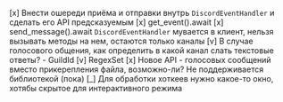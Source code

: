 [x] Внести ошереди приёма и отправки внутрь `DiscordEventHandler` и сделать его API предсказуемым
    [x] get_event().await
    [x] send_message().await
    `DiscordEventHandler` мувается в клиент, нельзя вызывать методы на нем, остаются только каналы
    [v] В случае голосового общения, как определить в какой канал слать текстовые ответы? - GuildId
[v] RegexSet
[x] Новое API - голосовых сообщений вместо прикерепления файла, возможно-ли?
    Не поддерживается библиотекой (пока)
[_] Для обработки хоткеев нужно какое-то окно, хотябы скрытое для интерактивного режима